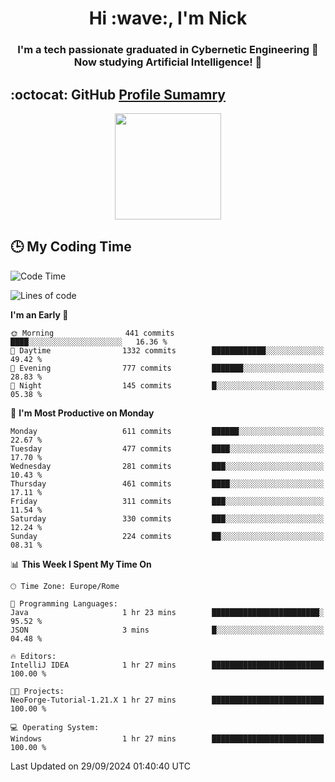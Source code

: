 <h1 align="center">Hi :wave:, I'm Nick</h1>

<h3 align="center">I'm a tech passionate graduated in Cybernetic Engineering 🤖<br>
Now studying Artificial Intelligence! 🧠</h3>


## :octocat: GitHub <a href="https://github.com/vn7n24fzkq/github-profile-summary-cards">Profile Sumamry</a>

<p align="center">
   <img style="height:170px;display:inline-block"  src="http://github-profile-summary-cards.vercel.app/api/cards/profile-details?username=CodeClimberNT&theme=github_dark" />
<!--    <img style="height:170px;display:inline-block"  src="http://github-profile-summary-cards.vercel.app/api/cards/repos-per-language?username=CodeClimberNT&theme=github_dark&exclude=" /> -->
</p>

 ## :clock3: My Coding Time 
 
<!--START_SECTION:waka-->
![Code Time](http://img.shields.io/badge/Code%20Time-372%20hrs%2010%20mins-blue)

![Lines of code](https://img.shields.io/badge/From%20Hello%20World%20I%27ve%20Written-3.1%20million%20lines%20of%20code-blue)

**I'm an Early 🐤** 

```text
🌞 Morning                441 commits         ████░░░░░░░░░░░░░░░░░░░░░   16.36 % 
🌆 Daytime                1332 commits        ████████████░░░░░░░░░░░░░   49.42 % 
🌃 Evening                777 commits         ███████░░░░░░░░░░░░░░░░░░   28.83 % 
🌙 Night                  145 commits         █░░░░░░░░░░░░░░░░░░░░░░░░   05.38 % 
```
📅 **I'm Most Productive on Monday** 

```text
Monday                   611 commits         ██████░░░░░░░░░░░░░░░░░░░   22.67 % 
Tuesday                  477 commits         ████░░░░░░░░░░░░░░░░░░░░░   17.70 % 
Wednesday                281 commits         ███░░░░░░░░░░░░░░░░░░░░░░   10.43 % 
Thursday                 461 commits         ████░░░░░░░░░░░░░░░░░░░░░   17.11 % 
Friday                   311 commits         ███░░░░░░░░░░░░░░░░░░░░░░   11.54 % 
Saturday                 330 commits         ███░░░░░░░░░░░░░░░░░░░░░░   12.24 % 
Sunday                   224 commits         ██░░░░░░░░░░░░░░░░░░░░░░░   08.31 % 
```


📊 **This Week I Spent My Time On** 

```text
🕑︎ Time Zone: Europe/Rome

💬 Programming Languages: 
Java                     1 hr 23 mins        ████████████████████████░   95.52 % 
JSON                     3 mins              █░░░░░░░░░░░░░░░░░░░░░░░░   04.48 % 

🔥 Editors: 
IntelliJ IDEA            1 hr 27 mins        █████████████████████████   100.00 % 

🐱‍💻 Projects: 
NeoForge-Tutorial-1.21.X 1 hr 27 mins        █████████████████████████   100.00 % 

💻 Operating System: 
Windows                  1 hr 27 mins        █████████████████████████   100.00 % 
```


 Last Updated on 29/09/2024 01:40:40 UTC
<!--END_SECTION:waka-->

